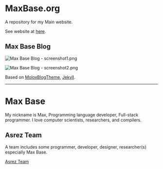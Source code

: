 # MaxBase.org

A repository for my Main website.

See website at [here](https://maxbase.org/).

## Max Base Blog

![Max Base Blog - screenshot1.png](https://raw.githubusercontent.com/BaseMax/MoloxBlogTheme/master/screenshot1.png)

![Max Base Blog - screenshot2.png](https://raw.githubusercontent.com/BaseMax/MoloxBlogTheme/master/screenshot2.png)

Based on [MoloxBlogTheme](https://github.com/BaseMax/MoloxBlogTheme), [Jekyll](https://github.com/jekyll/jekyll).

---------

# Max Base

My nickname is Max, Programming language developer, Full-stack programmer. I love computer scientists, researchers, and compilers.

## Asrez Team

A team includes some programmer, developer, designer, researcher(s) especially Max Base.

[Asrez Team](https://www.asrez.com/)
